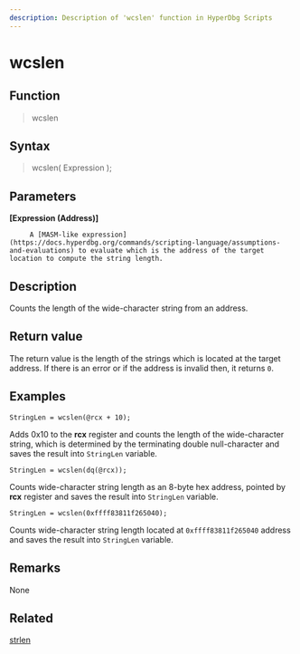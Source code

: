 ```yaml
---
description: Description of 'wcslen' function in HyperDbg Scripts
---
```


# wcslen

## Function

> wcslen

## Syntax

> wcslen\( Expression \);

## Parameters

**\[Expression \(Address\)\]**

```text
     A [MASM-like expression](https://docs.hyperdbg.org/commands/scripting-language/assumptions-and-evaluations) to evaluate which is the address of the target location to compute the string length.
```

## Description

Counts the length of the wide-character string from an address.

## Return value

The return value is the length of the strings which is located at the target address. If there is an error or if the address is invalid then, it returns `0`.

## Examples

`StringLen = wcslen(@rcx + 10);`

Adds 0x10 to the **rcx** register and counts the length of the wide-character string, which is determined by the terminating double null-character and saves the result into `StringLen` variable.

`StringLen = wcslen(dq(@rcx));`

Counts wide-character string length as an 8-byte hex address, pointed by **rcx** register and saves the result into `StringLen` variable.

`StringLen = wcslen(0xffff83811f265040);`

Counts wide-character string length located at `0xffff83811f265040` address and saves the result into `StringLen` variable.

## **Remarks**

None

## Related

[strlen](https://docs.hyperdbg.org/commands/scripting-language/functions/strings/strlen)

